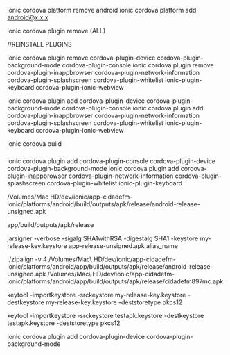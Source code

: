 ionic cordova platform remove android
ionic cordova platform add android@x.x.x

ionic cordova plugin remove (ALL)

//REINSTALL PLUGINS

ionic cordova plugin remove cordova-plugin-device cordova-plugin-background-mode cordova-plugin-console
ionic cordova plugin remove cordova-plugin-inappbrowser cordova-plugin-network-information cordova-plugin-splashscreen cordova-plugin-whitelist ionic-plugin-keyboard cordova-plugin-ionic-webview

ionic cordova plugin add cordova-plugin-device cordova-plugin-background-mode cordova-plugin-console
ionic cordova plugin add cordova-plugin-inappbrowser cordova-plugin-network-information cordova-plugin-splashscreen cordova-plugin-whitelist ionic-plugin-keyboard cordova-plugin-ionic-webview

ionic cordova build



###
ionic cordova plugin add cordova-plugin-console cordova-plugin-device cordova-plugin-background-mode
ionic cordova plugin add cordova-plugin-inappbrowser cordova-plugin-network-information cordova-plugin-splashscreen cordova-plugin-whitelist ionic-plugin-keyboard

/Volumes/Mac HD/dev/ionic/app-cidadefm-ionic/platforms/android/build/outputs/apk/release/android-release-unsigned.apk

app/build/outputs/apk/release

jarsigner -verbose -sigalg SHA1withRSA -digestalg SHA1 -keystore my-release-key.keystore app-release-unsigned.apk alias_name

./zipalign -v 4 /Volumes/Mac\ HD/dev/ionic/app-cidadefm-ionic/platforms/android/app/build/outputs/apk/release/android-release-unsigned.apk /Volumes/Mac\ HD/dev/ionic/app-cidadefm-ionic/platforms/android/app/build/outputs/apk/release/cidadefm897mc.apk

keytool -importkeystore -srckeystore my-release-key.keystore -destkeystore my-release-key.keystore -deststoretype pkcs12

keytool -importkeystore -srckeystore testapk.keystore -destkeystore testapk.keystore -deststoretype pkcs12

ionic cordova plugin add cordova-plugin-device cordova-plugin-background-mode